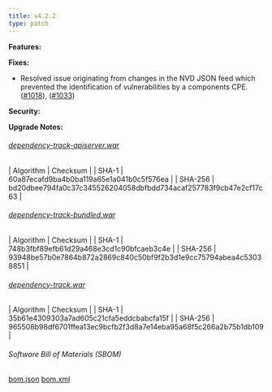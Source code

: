 ```yaml
---
title: v4.2.2
type: patch
---
```


**Features:**

**Fixes:**
* Resolved issue originating from changes in the NVD JSON feed which prevented the identification of vulnerabilities by a components CPE. ([#1018](https://github.com/DependencyTrack/dependency-track/issues/1018)), ([#1033](https://github.com/DependencyTrack/dependency-track/issues/1033))

**Security:**

**Upgrade Notes:**


###### [dependency-track-apiserver.war](https://github.com/DependencyTrack/dependency-track/releases/download/4.2.2/dependency-track-apiserver.war)

| Algorithm | Checksum |
| SHA-1     | 60a87ecafd9ba4b0ba119a65e1a041b0c5f576ea |
| SHA-256   | bd20dbee794fa0c37c345526204058dbfbdd734acaf257783f9cb47e2cf17c63 |

###### [dependency-track-bundled.war](https://github.com/DependencyTrack/dependency-track/releases/download/4.2.2/dependency-track-bundled.war)

| Algorithm | Checksum |
| SHA-1     | 748b3fbf89efb61d29a468e3cd1c90bfcaeb3c4e |
| SHA-256   | 93948be57b0e7864b872a2869c840c50bf9f2b3d1e9cc75794abea4c53038851 |

###### [dependency-track.war](https://github.com/DependencyTrack/dependency-track/releases/download/4.2.2/dependency-track.war)

| Algorithm | Checksum |
| SHA-1     | 35b61e4309303a7ad605c21cfa5eddcbabcfa15f |
| SHA-256   | 965508b98df6701ffea13ec9bcfb2f3d8a7e14eba95a68f5c266a2b75b1db109 |

###### Software Bill of Materials (SBOM) ######

[bom.json](https://github.com/DependencyTrack/dependency-track/releases/download/4.2.2/bom.json)
[bom.xml](https://github.com/DependencyTrack/dependency-track/releases/download/4.2.2/bom.xml)